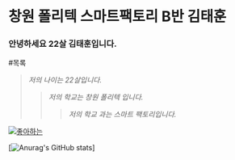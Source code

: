 # 창원 폴리텍 스마트팩토리 B반 김태훈

### 안녕하세요 22살 김태훈입니다.


#목록
>_저의 나이는 22살입니다._
> > _저의 학교는 창원 폴리텍 입니다._
> > > _저의 학교 과는 스마트 팩토리입니다._


[![좋아하는 ](https://cdn.icon-icons.com/icons2/564/PNG/512/Music_icon-icons.com_54163.png 'width="300" height="300"')](https://www.youtube.com/watch?v=acVLMP3sa9s)

[![Anurag's GitHub stats](https://github-readme-stats.vercel.app/api?username=Taehoon20)]




